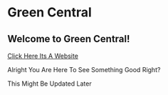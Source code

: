 # Green Central
## Welcome to Green Central!

[Click Here Its A Website](https://greenisless.wordpress.com)

Alright You Are Here To See Something Good Right?

This Might Be Updated Later
